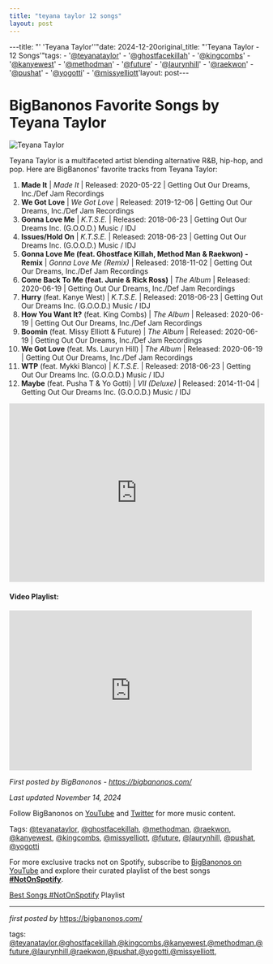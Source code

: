 ```yaml
---
title: "teyana taylor 12 songs"
layout: post
---
```

---title: "' 'Teyana Taylor''"date: 2024-12-20original_title: "'Teyana Taylor - 12 Songs'"tags:  - '[@teyanataylor](/tags/teyanataylor/)'  - '[@ghostfacekillah](/tags/ghostfacekillah/)'  - '[@kingcombs](/tags/kingcombs/)'  - '[@kanyewest](/tags/kanyewest/)'  - '[@methodman](/tags/methodman/)'  - '[@future](/tags/future/)'  - '[@laurynhill](/tags/laurynhill/)'  - '[@raekwon](/tags/raekwon/)'  - '[@pushat](/tags/pushat/)'  - '[@yogotti](/tags/yogotti/)'  - '[@missyelliott](/tags/missyelliott/)'layout: post---<h1>BigBanonos Favorite Songs by Teyana Taylor</h1><img src="https://www.usmagazine.com/wp-content/uploads/2018/08/teyana-taylor-abs-11.jpg?crop=74px%2C113px%2C1895px%2C1071px&resize=1200%2C675&quality=86&strip=all" alt="Teyana Taylor"> <p>Teyana Taylor is a multifaceted artist blending alternative R&B, hip-hop, and pop. Here are BigBanonos' favorite tracks from Teyana Taylor:</p> <ol> <li><strong>Made It</strong> | <em>Made It</em> | Released: 2020-05-22 | Getting Out Our Dreams, Inc./Def Jam Recordings</li> <li><strong>We Got Love</strong> | <em>We Got Love</em> | Released: 2019-12-06 | Getting Out Our Dreams, Inc./Def Jam Recordings</li> <li><strong>Gonna Love Me</strong> | <em>K.T.S.E.</em> | Released: 2018-06-23 | Getting Out Our Dreams Inc. (G.O.O.D.) Music / IDJ</li> <li><strong>Issues/Hold On</strong> | <em>K.T.S.E.</em> | Released: 2018-06-23 | Getting Out Our Dreams Inc. (G.O.O.D.) Music / IDJ</li> <li><strong>Gonna Love Me (feat. Ghostface Killah, Method Man & Raekwon) - Remix</strong> | <em>Gonna Love Me (Remix)</em> | Released: 2018-11-02 | Getting Out Our Dreams, Inc./Def Jam Recordings</li> <li><strong>Come Back To Me (feat. Junie & Rick Ross)</strong> | <em>The Album</em> | Released: 2020-06-19 | Getting Out Our Dreams, Inc./Def Jam Recordings</li> <li><strong>Hurry</strong> (feat. Kanye West) | <em>K.T.S.E.</em> | Released: 2018-06-23 | Getting Out Our Dreams Inc. (G.O.O.D.) Music / IDJ</li> <li><strong>How You Want It?</strong> (feat. King Combs) | <em>The Album</em> | Released: 2020-06-19 | Getting Out Our Dreams, Inc./Def Jam Recordings</li> <li><strong>Boomin</strong> (feat. Missy Elliott & Future) | <em>The Album</em> | Released: 2020-06-19 | Getting Out Our Dreams, Inc./Def Jam Recordings</li> <li><strong>We Got Love</strong> (feat. Ms. Lauryn Hill) | <em>The Album</em> | Released: 2020-06-19 | Getting Out Our Dreams, Inc./Def Jam Recordings</li> <li><strong>WTP</strong> (feat. Mykki Blanco) | <em>K.T.S.E.</em> | Released: 2018-06-23 | Getting Out Our Dreams Inc. (G.O.O.D.) Music / IDJ</li> <li><strong>Maybe</strong> (feat. Pusha T & Yo Gotti) | <em>VII (Deluxe)</em> | Released: 2014-11-04 | Getting Out Our Dreams Inc. (G.O.O.D.) Music / IDJ</li></ol> <div> <iframe src="https://open.spotify.com/embed/playlist/2leeJnpzcVhFgQBLMIANoJ?utm_source=generator" width="100%" height="352" frameborder="0" allowfullscreen="" allow="autoplay; clipboard-write; encrypted-media; fullscreen; picture-in-picture" loading="lazy"></iframe></div> <h4>Video Playlist:</h4><iframe allow="accelerometer; autoplay; encrypted-media; gyroscope; picture-in-picture" allowfullscreen="" frameborder="0" height="315" src="https://www.youtube.com/embed/videoseries?list=PLtuNtuTatqI0YpS5GHGbhMOlFXjgpHFH5" width="95%"></iframe><br> <p><em>First posted by BigBanonos - <a href="https://bigbanonos.com/">https://bigbanonos.com/</a></em></p><p><em>Last updated November 14, 2024</em></p><p>Follow BigBanonos on <a href="https://www.youtube.com/[@BigBanonos](/tags/BigBanonos/)">YouTube</a> and <a href="https://x.com/bigbanonos">Twitter</a> for more music content.</p><p>Tags: [@teyanataylor](/tags/teyanataylor/), [@ghostfacekillah](/tags/ghostfacekillah/), [@methodman](/tags/methodman/), [@raekwon](/tags/raekwon/), [@kanyewest](/tags/kanyewest/), [@kingcombs](/tags/kingcombs/), [@missyelliott](/tags/missyelliott/), [@future](/tags/future/), [@laurynhill](/tags/laurynhill/), [@pushat](/tags/pushat/), [@yogotti](/tags/yogotti/)</p><!--Subscribe and Playlist Links--><div>    <p>For more exclusive tracks not on Spotify, subscribe to <a href="https://www.youtube.com/[@BigBanonos](/tags/BigBanonos/)" target="_blank">BigBanonos on YouTube</a> and explore their curated playlist of the best songs <strong>[#NotOnSpotify](/tags/NotOnSpotify/)</strong>.</p>    <p><a href="https://www.youtube.com/playlist?list=PLtuNtuTatqI0kFahUCbtbfenC_ET5O_tr" target="_blank">Best Songs [#NotOnSpotify](/tags/NotOnSpotify/) Playlist<br /></a></p></div><hr /><p><em>first posted by</em> <a href="https://bigbanonos.com/" rel="noopener" target="_new">https://bigbanonos.com/</a></p><p>tags: [@teyanataylor](/tags/teyanataylor/),[@ghostfacekillah](/tags/ghostfacekillah/),[@kingcombs](/tags/kingcombs/),[@kanyewest](/tags/kanyewest/),[@methodman](/tags/methodman/),[@future](/tags/future/),[@laurynhill](/tags/laurynhill/),[@raekwon](/tags/raekwon/),[@pushat](/tags/pushat/),[@yogotti](/tags/yogotti/),[@missyelliott](/tags/missyelliott/),</p>